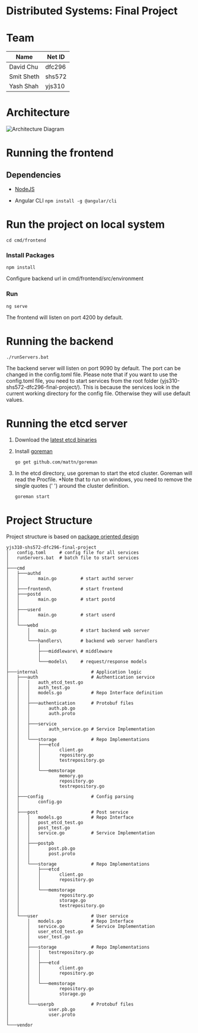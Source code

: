 # Distributed Systems: Final Project
# Team
|Name|Net ID|
|---|---|
|David Chu|dfc296|
|Smit Sheth|shs572|
|Yash Shah|yjs310|

# Architecture
![Architecture Diagram](https://i.imgur.com/8PTZ8Q5.png)

# Running the frontend
## Dependencies
- [NodeJS](https://nodejs.org/en/)

- Angular CLI
    `npm install -g @angular/cli`

# Run the project on local system
    cd cmd/frontend
### Install Packages
    npm install

Configure backend url in cmd/frontend/src/environment

### Run
    ng serve

The frontend will listen on port 4200 by default.

# Running the backend
    ./runServers.bat

The backend server will listen on port 9090 by default.
The port can be changed in the config.toml file.
Please note that if you want to use the config.toml file, you need to start services from the root folder (yjs310-shs572-dfc296-final-project/). This is because the services look in the current working directory
for the config file. Otherwise they will use default values.

# Running the etcd server
1. Download the [latest etcd binaries](https://github.com/etcd-io/etcd/releases)
2. Install [goreman](https://github.com/mattn/goreman)

    ```go get github.com/mattn/goreman```
3. In the etcd directory, use goreman to start the etcd cluster. Goreman will read the Procfile. *Note that to run on windows, you need to remove the single quotes (' ') around the cluster definition.

    ```goreman start```

# Project Structure
Project structure is based on [package oriented design](https://www.ardanlabs.com/blog/2017/02/package-oriented-design.html) 
```
yjs310-shs572-dfc296-final-project
│   config.toml     # config file for all services
│   runServers.bat  # batch file to start services
│   
├───cmd
│   ├───authd
│   │       main.go         # start authd server
│   │       
│   ├───frontend\           # start frontend
│   ├───postd
│   │       main.go         # start postd
│   │       
│   ├───userd
│   │       main.go         # start userd
│   │       
│   └───webd
│       │   main.go         # start backend web server
│       │   
│       └───handlers\       # backend web server handlers
│           │   
│           ├───middleware\ # middleware
│           │       
│           └───models\     # request/response models
│                   
├───internal                    # Application logic
│   ├───auth                    # Authentication service
│   │   │   auth_etcd_test.go
│   │   │   auth_test.go
│   │   │   models.go           # Repo Interface definition
│   │   │   
│   │   ├───authentication      # Protobuf files
│   │   │       auth.pb.go
│   │   │       auth.proto
│   │   │       
│   │   ├───service
│   │   │       auth_service.go # Service Implementation
│   │   │       
│   │   └───storage             # Repo Implementations
│   │       ├───etcd
│   │       │       client.go
│   │       │       repository.go
│   │       │       testrepository.go
│   │       │       
│   │       └───memstorage
│   │               memory.go
│   │               repository.go
│   │               testrepository.go
│   │               
│   ├───config                  # Config parsing
│   │       config.go
│   │       
│   ├───post                    # Post service
│   │   │   models.go           # Repo Interface 
│   │   │   post_etcd_test.go
│   │   │   post_test.go
│   │   │   service.go          # Service Implementation
│   │   │   
│   │   ├───postpb
│   │   │       post.pb.go
│   │   │       post.proto
│   │   │       
│   │   └───storage             # Repo Implementations
│   │       ├───etcd
│   │       │       client.go
│   │       │       repository.go
│   │       │       
│   │       └───memstorage
│   │               repository.go
│   │               storage.go
│   │               testrepository.go
│   │               
│   └───user                    # User service
│       │   models.go           # Repo Interface 
│       │   service.go          # Service Implementation
│       │   user_etcd_test.go
│       │   user_test.go
│       │   
│       ├───storage             # Repo Implementations
│       │   │   testrepository.go
│       │   │   
│       │   ├───etcd
│       │   │       client.go
│       │   │       repository.go
│       │   │       
│       │   └───memstorage
│       │           repository.go
│       │           storage.go
│       │           
│       └───userpb              # Protobuf files
│               user.pb.go
│               user.proto
│               
└───vendor
```

